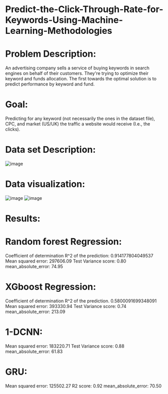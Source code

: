 # Predict-the-Click-Through-Rate-for-Keywords-Using-Machine-Learning-Methodologies

# Problem Description:
An advertising company sells a service of buying keywords in search engines on behalf of their customers. They're trying to optimize their keyword and funds allocation. The first towards the optimal solution is to predict performance by keyword and fund. 

# Goal: 
Predicting for any keyword (not necessarily the ones in the dataset file), CPC, and market (US/UK) the traffic a website would receive (I.e., the clicks). 

# Data set Description: 

![image](https://user-images.githubusercontent.com/41851165/67200400-4168dc00-f421-11e9-816d-23bf5e1a39ca.png)

# Data visualization:

![image](https://user-images.githubusercontent.com/41851165/67200471-7d9c3c80-f421-11e9-9f01-e1b5734fb7d2.png)
![image](https://user-images.githubusercontent.com/41851165/67200493-8987fe80-f421-11e9-996a-c587c2d77991.png)


# Results:

# Random forest Regression:
Coefficient of determination R^2 of the prediction:  0.914177804049537
Mean squared error: 297606.09
Test Variance score: 0.80
mean_absolute_error: 74.95

# XGboost Regression:
Coefficient of determination R^2 of the prediction.  0.5800091699348091
Mean squared error: 393330.94
Test Variance score: 0.74
mean_absolute_error: 213.09


# 1-DCNN:
Mean squared error: 183220.71
Test Variance score: 0.88
mean_absolute_error: 61.83

# GRU:
Mean squared error: 125502.27
R2 score: 0.92
mean_absolute_error: 70.50
